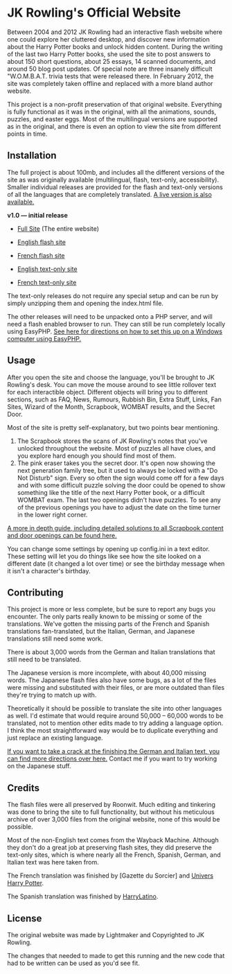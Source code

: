 # JK Rowling's Official Website

Between 2004 and 2012 JK Rowling had an interactive flash website where one could explore her cluttered desktop, and discover new information about the Harry Potter books and unlock hidden content. During the writing of the last two Harry Potter books, she used the site to post answers to about 150 short questions, about 25 essays, 14 scanned documents, and around 50 blog post updates. Of special note are three insanely difficult "W.O.M.B.A.T. trivia tests that were released there. In February 2012, the site was completely taken offline and replaced with a more bland author website.

This project is a non-profit preservation of that original website. Everything is fully functional as it was in the original, with all the animations, sounds, puzzles, and easter eggs. Most of the multilingual versions are supported as in the original, and there is even an option to view the site from different points in time.

## Installation

The full project is about 100mb, and includes all the different versions of the site as was originally available (multilingual, flash, text-only, accessibility). Smaller individual releases are provided for the flash and text-only versions of all the languages that are completely translated. [A live version is also available.](https://www.therowlinglibrary.com/j-k-rowling/official-website/)

**v1.0 — initial release**

- [Full Site](https://github.com/jkrowling-official-website/jkrowling-official-website/archive/v1.0.zip) (The entire website)

- [English flash site](https://github.com/jkrowling-official-website/jkrowling-official-website/archive/v1.0-en.zip)  
- [French flash site](https://github.com/jkrowling-official-website/jkrowling-official-website/archive/v1.0-fr.zip)  

- [English text-only site](https://github.com/jkrowling-official-website/jkrowling-official-website/archive/v1.0-en-html.zip)    
- [French text-only site](https://github.com/jkrowling-official-website/jkrowling-official-website/archive/v1.0-fr-html.zip)  

The text-only releases do not require any special setup and can be run by simply unzipping them and opening the index.html file.

The other releases will need to be unpacked onto a PHP server, and will need a flash enabled browser to run. They can still be run completely locally using EasyPHP. [See here for directions on how to set this up on a Windows computer using EasyPHP.](https://github.com/jkrowling-official-website/jkrowling-official-website/blob/master/EasyPHP.md)

## Usage

After you open the site and choose the language, you'll be brought to JK Rowling's desk. You can move the mouse around to see little rollover text for each interactible object. Different objects will bring you to different sections, such as FAQ, News, Rumours, Rubbish Bin, Extra Stuff, Links, Fan Sites, Wizard of the Month, Scrapbook, WOMBAT results, and the Secret Door.

Most of the site is pretty self-explanatory, but two points bear mentioning.

1. The Scrapbook stores the scans of JK Rowling's notes that you've unlocked throughout the website. Most of puzzles all have clues, and you explore hard enough you should find most of them. 
2. The pink eraser takes you the secret door. It's open now showing the next generation family tree, but it used to always be locked with a "Do Not Disturb" sign. Every so often the sign would come off for a few days and with some difficult puzzle solving the door could be opened to show something like the title of the next Harry Potter book, or a difficult WOMBAT exam. The last two openings didn't have puzzles. To see any of the previous openings you have to adjust the date on the time turner in the lower right corner.

[A more in depth guide, including detailed solutions to all Scrapbook content and door openings can be found here.](https://www.therowlinglibrary.com/j-k-rowling/official-website/guide/)

You can change some settings by opening up config.ini in a text editor. These setting will let you do things like see how the site looked on a different date (it changed a lot over time) or see the birthday message when it isn't a character's birthday.

## Contributing

This project is more or less complete, but be sure to report any bugs you encounter. The only parts really known to be missing or some of the translations. We've gotten the missing parts of the French and Spanish translations fan-translated, but the Italian, German, and Japanese translations still need some work.

There is about 3,000 words from the German and Italian translations that still need to be translated.

The Japanese version is more incomplete, with about 40,000 missing words. The Japanese flash files also have some bugs, as a lot of the files were missing and substituted with their files, or are more outdated than files they're trying to match up with.

Theoretically it should be possible to translate the site into other languages as well. I'd estimate that would require around 50,000 – 60,000 words to be translated, not to mention other edits made to try adding a language option. I think the most straightforward way would be to duplicate everything and just replace an existing language.

[If you want to take a crack at the finishing the German and Italian text, you can find more directions over here.](https://github.com/jkrowling-official-website/jkrowling-official-website/blob/master/Contributing%20Translations/Contributing%20Translations.md) Contact me if you want to try working on the Japanese stuff.

## Credits

The flash files were all preserved by Roonwit. Much editing and tinkering was done to bring the site to full functionality, but without his meticulous archive of over 3,000 files from the original website, none of this would be possible.

Most of the non-English text comes from the Wayback Machine. Although they don't do a great job at preserving flash sites, they did preserve the text-only sites, which is where nearly all the French, Spanish, German, and Italian text was here taken from.

The French translation was finished by [Gazette du Sorcier] and [Univers Harry Potter]().

The Spanish translation was finished by [HarryLatino]().

## License

The original website was made by Lightmaker and Copyrighted to JK Rowling.

The changes that needed to made to get this running and the new code that had to be written can be used as you'd see fit.
